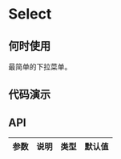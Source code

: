 
# Select

## 何时使用

<div class="grid-x grid-margin-x">
  <div class="medium-6 large-6 cell">
    <nt-example>
      <nt-example-showcase>
        <demo-select-basic></demo-select-basic>
      </nt-example-showcase>
      <nt-example-legend ntTitle="基本">最简单的下拉菜单。</nt-example-legend>
      <nt-example-code [ntCode]="basicCode"></nt-example-code>
    </nt-example>
  </div>
</div>


## 代码演示

## API

| 参数 | 说明 | 类型 | 默认值 |
| --- | --- | --- | --- |
